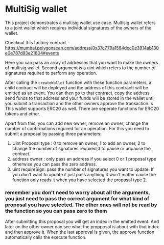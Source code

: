 # MultiSig wallet

This project demonstrates a multisig wallet use case.
Multisig wallet refers to a joint wallet which requires individual signatures of the owners of the wallet.

Checkout this factory contract - <https://mumbai.polygonscan.com/address/0x37c779a1564dcc0e3914ab130e0e787d93e21804#events>

Here you can pass an array of addresses that you want to make the owners of multisig wallet.
Second argument is a uint which refers to the number of signatures required to perform any operation.

After calling the `createWallet` function with these function parameters, a child contract will be deployed and the address of this contractt will be emitted as an event.
You can then go to that contract, copy the address send funds to that address and your funds will be stored in the wallet until you submit a transaction and the other owners approve the transaction.
s
This wallet supports ERC20 as well. There are seperate functions for ERC20 tokens and ether.

Apart from this, you can add new owner, remove an owner, change the number of confirmations required for an operation.
For this you need to submit a proposal by passing three parameters:

1. Uint Proposal type : 0 to remove an owner, 1 to add an owner, 2 to change the number of sgnatures required,3 to pause or unpause the contract.
2. address owner : only pass an address if you select 0 or 1 proposal type otherwise you can pass the zero address.
3. uint requireSign: pass the number of signatures you want to update. If you don't want to update it just pass anything it won't matter cause the function only reads it   when you have selected the proposal type 2.

### remember you don't need to worry about all the arguments, you just need to pass the correct argument for what kind of proposal you have selected. The other ones will not be read by the function so you can pass zero to them

After submitting this proposal you will get an index in the emitted event.
And later on the other owner can see what the propposal is about with that index and then approve it.
When the last approval is given, the approve function automatically calls the execute function.
